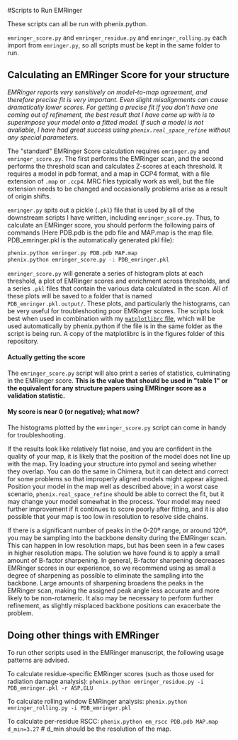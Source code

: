 #Scripts to Run EMRinger

These scripts can all be run with phenix.python. 

`emringer_score.py` and `emringer_residue.py` and `emringer_rolling.py` each import from `emringer.py`, so all scripts must be kept in the same folder to run.

## Calculating an EMRinger Score for your structure
*EMRinger reports very sensitively on model-to-map agreement, and therefore precise fit is very important. Even slight misalignments can cause dramatically lower scores. For getting a precise fit if you don't have one coming out of refinement, the best result that I have come up with is to superimpose your model onto a fitted model. If such a model is not available, I have had great success using `phenix.real_space_refine` without any special parameters.*

The "standard" EMRinger Score calculation requires `emringer.py` and `emringer_score.py`. The first performs the EMRinger scan, and the second performs the threshold scan and calculates Z-scores at each threshold. It requires a model in pdb format, and a map in CCP4 format, with a file extension of `.map` or `.ccp4`. MRC files typically work as well, but the file extension needs to be changed and occasionally problems arise as a result of origin shifts. 

`emringer.py` spits out a pickle (`.pkl`) file that is used by all of the downstream scripts I have written, including `emringer_score.py`. Thus, to calculate an EMRinger score, you should perform the following pairs of commands (Here PDB.pdb is the pdb file and MAP.map is the map file. PDB_emringer.pkl is the automatically generated pkl file):
```bash
phenix.python emringer.py PDB.pdb MAP.map
phenix.python emringer_score.py -i PDB_emringer.pkl
```
 `emringer_score.py` will generate a series of histogram plots at each threshold, a plot of EMRinger scores and enrichment across thresholds, and a series `.pkl` files that contain the various data calculated in the scan. All of these plots will be saved to a folder that is named `PDB_emringer.pkl.output/`. These plots, and particularly the histograms, can be very useful for troubleshooting poor EMRinger scores. The scripts look best when used in combination with my [`matplotlibrc` file](https://github.com/bbarad/matplotlibrc), which will be used automatically by phenix.python if the file is in the same folder as the script is being run. A copy of the matplotlibrc is in the figures folder of this repository. 

#### Actually getting the score
The `emringer_score.py` script will also print a series of statistics, culminating in the EMRinger score. **This is the value that should be used in "table 1" or the equivalent for any structure papers using EMRinger score as a validation statistic.**

#### My score is near 0 (or negative); what now?
The histograms plotted by the `emringer_score.py` script can come in handy for troubleshooting.

If the results look like relatively flat noise, and you are confident in the quality of your map, it is likely that the position of the model does not line up with the map. Try loading your structure into pymol and seeing whether they overlap. You can do the same in Chimera, but it can detect and correct for some problems so that improperly aligned models might appear aligned. Position your model in the map well as described above; in a worst case scenario, `phenix.real_space_refine` should be able to correct the fit, but it may change your model somewhat in the process. Your model may need further improvement if it continues to score poorly after fitting, and it is also possible that your map is too low in resolution to resolve side chains.

If there is a significant number of peaks in the 0-20º range, or around 120º, you may be sampling into the backbone density during the EMRinger scan. This can happen in low resolution maps, but has been seen in a few cases in higher resolution maps. The solution we have found is to apply a small amount of B-factor sharpening. In general, B-factor sharpening decreases EMRinger scores in our experience, so we recommend using as small a degree of sharpening as possible to eliminate the sampling into the backbone. Large amounts of sharpening broadens the peaks in the EMRinger scan, making the assigned peak angle less accurate and more likely to be non-rotameric. It also may be necessary to perform further refinement, as slightly misplaced backbone positions can exacerbate the problem.



## Doing other things with EMRinger
To run other scripts used in the EMRinger manuscript, the following usage patterns are advised.

To calculate residue-specific EMRinger scores (such as those used for radiation damage analysis):
`phenix.python emringer_residue.py -i PDB_emringer.pkl -r ASP,GLU`

To calculate rolling window EMRinger analysis:
`phenix.python emringer_rolling.py -i PDB_emringer.pkl`

To calculate per-residue RSCC:
`phenix.python em_rscc PDB.pdb MAP.map d_min=3.27` #  d_min should be the resolution of the map.
